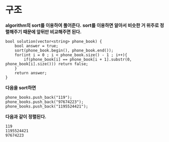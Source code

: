 # 구조

**algorithm의 sort를 이용하여 풀어준다.**
**sort를 이용하면 알아서 비슷한 거 위주로 정렬해주기 때문에 앞뒤만 비교해주면 된다.**

```
bool solution(vector<string> phone_book) {
	bool answer = true;
	sort(phone_book.begin(), phone_book.end());
	for(int i = 0 ; i < phone_book.size() - 1 ; i++){
		if(phone_book[i] == phone_book[i + 1].substr(0, phone_book[i].size())) return false;
	}
    return answer;
}
```

**다음을 sort하면**
```
phone_books.push_back("119");
phone_books.push_back("97674223");
phone_books.push_back("1195524421");
```

**다음과 같이 정렬된다.**
```
119
1195524421
97674223
```
